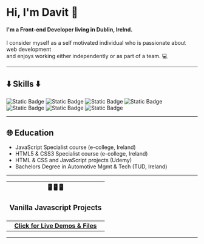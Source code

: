 <h1>Hi, I'm Davit 👋</h1> 

<h4>I'm a Front-end Developer living in Dublin, Irelnd.</h4>
<p>I consider myself as a self motivated individual who is passionate about web development <br> and 
enjoys working either independently or as part of a team. 💻</p>
<hr>

<h2>⬇️ Skills ⬇️</h2>

![Static Badge](https://img.shields.io/badge/Html-61DB?style=for-the-badge&logo=Html5&logoColor=black&color=green)
![Static Badge](https://img.shields.io/badge/Css-61DBFB?style=for-the-badge&logo=Css3&labelColor=darkgreen&color=darkgreen)
![Static Badge](https://img.shields.io/badge/Javascript-yellow?style=for-the-badge&logo=Javascript&labelColor=black&color=yellow)
![Static Badge](https://img.shields.io/badge/React-61DBFB?style=for-the-badge&logo=React&labelColor=black)
![Static Badge](https://img.shields.io/badge/tailwind-48557346?style=for-the-badge&logo=tailwindcss&labelColor=%23867979&color=%230080ff)
![Static Badge](https://img.shields.io/badge/Bootstrap-37464?style=for-the-badge&logo=Bootstrap&logoColor=white&color=purple)
![Static Badge](https://img.shields.io/badge/github-374545?style=for-the-badge&logo=github)



<hr>

 <h2> 🌐 Education</h2>

 <ul>
  <li>JavaScript Specialist course (e-college, Ireland)</li>
  <li>HTML5 & CSS3 Specialist course (e-college, Ireland)</li>
  <li>HTML & CSS and JavaScript projects (Udemy)</li>
  <li>Bachelors Degree in Automotive Mgmt & Tech (TUD, Ireland)</li>
 </ul>

 <hr>

| 🖥️ 🖥️ 🖥️  <h3> Vanilla Javascript Projects </h3>                                                                        |
|:------------------------------------------------------------------------------------------------:|
| **[Click for Live Demos & Files](https://github.com/Davit2605/Davit2605.github.io/blob/main/README.md)** |

<hr>





    


 







  









